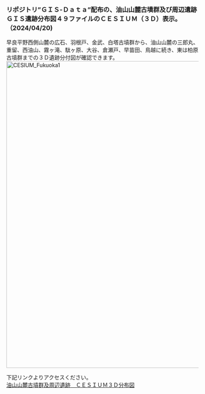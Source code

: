 ### リポジトリ”ＧＩＳ-Ｄａｔａ”配布の、油山山麓古墳群及び周辺遺跡ＧＩＳ遺跡分布図４９ファイルのＣＥＳＩＵＭ（３Ｄ）表示。（2024/04/20)

早良平野西側山麓の広石、羽根戸、金武、白塔古墳群から、油山山麓の三郎丸、重留、西油山、霧ヶ滝、駄ヶ原、大谷、倉瀬戸、早苗田、鳥越に続き、東は柏原古墳群までの３Ｄ遺跡分付図が確認できます。
<img width="805" alt="CESIUM_Fukuoka1" src="https://github.com/tateana1978/abcesium/assets/146042477/22ae4d1c-8c54-4883-83c9-f35ff93965d5">

下記リンクよりアクセスください。
</br>
[油山山麓古墳群及周辺遺跡　ＣＥＳＩＵＭ３Ｄ分布図](https://tateana1978.github.io/abcesium/Apps/HelloWorld.html)
